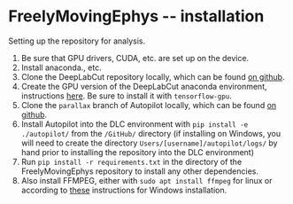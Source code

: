 # FreelyMovingEphys -- installation
Setting up the repository for analysis.

1. Be sure that GPU drivers, CUDA, etc. are set up on the device.
2. Install anaconda., etc.
3. Clone the DeepLabCut repository locally, which can be found [on github](https://github.com/DeepLabCut/DeepLabCut).
4. Create the GPU version of the DeepLabCut anaconda environment, instructions [here](https://github.com/DeepLabCut/DeepLabCut/blob/master/conda-environments/README.md). Be sure to install it with `tensorflow-gpu`.
5. Clone the `parallax` branch of Autopilot locally, which can be found [on github](https://github.com/wehr-lab/autopilot/tree/parallax).
6. Install Autopilot into the DLC environment with `pip install -e ./autopilot/` from the `/GitHub/` directory (if installing on Windows, you will need to create the directory `Users/[username]/autopilot/logs/` by hand prior to installing the repository into the DLC environment)
7. Run `pip install -r requirements.txt` in the directory of the FreelyMovingEphys repository to install any other dependencies.
8. Also install FFMPEG, either with `sudo apt install ffmpeg` for linux or according to [these](https://video.stackexchange.com/questions/20495/how-do-i-set-up-and-use-ffmpeg-in-windows) instructions for Windows installation.